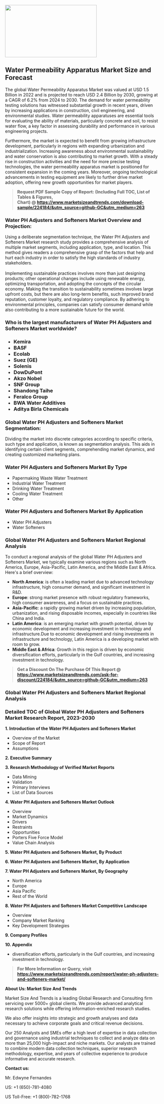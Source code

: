 <p><img class="alignnone size-medium wp-image-20088" src="https://ffe5etoiles.com/wp-content/uploads/2024/12/MST1-300x171.png" alt="" width="300" height="171" /></p><h2>Water Permeability Apparatus Market Size and Forecast</h2><p>The global Water Permeability Apparatus Market was valued at USD 1.5 Billion in 2022 and is projected to reach USD 2.4 Billion by 2030, growing at a CAGR of 6.2% from 2024 to 2030. The demand for water permeability testing solutions has witnessed substantial growth in recent years, driven by increasing applications in construction, civil engineering, and environmental studies. Water permeability apparatuses are essential tools for evaluating the ability of materials, particularly concrete and soil, to resist water flow, a key factor in assessing durability and performance in various engineering projects.</p><p>Furthermore, the market is expected to benefit from growing infrastructure development, particularly in regions with expanding urbanization and industrialization. Increasing awareness about environmental sustainability and water conservation is also contributing to market growth. With a steady rise in construction activities and the need for more precise testing technologies, the water permeability apparatus market is positioned for consistent expansion in the coming years. Moreover, ongoing technological advancements in testing equipment are likely to further drive market adoption, offering new growth opportunities for market players.</p></p><blockquote id="" class=""><strong>Request PDF Sample Copy of Report: (Including Full TOC, List of Tables &amp; Figures, Chart)&nbsp;@&nbsp;<strong><a href="https://www.marketsizeandtrends.com/download-sample/224184/&utm_source=github-GC&utm_medium=263" target="_blank">https://www.marketsizeandtrends.com/download-sample/224184/&utm_source=github-GC&utm_medium=263</a></strong></strong></blockquote><h3 id="" class="">Water PH Adjusters and Softeners Market&nbsp;Overview and Projection:</h3><p id="" class="">Using a deliberate segmentation technique, the Water PH Adjusters and Softeners Market research study provides a comprehensive analysis of multiple market segments, including application, type, and location. This method gives readers a comprehensive grasp of the factors that help and hurt each industry in order to satisfy the high standards of industry stakeholders. <br /> <br />Implementing sustainable practices involves more than just designing products; other operational changes include using renewable energy, optimizing transportation, and adopting the concepts of the circular economy. Making the transition to sustainability sometimes involves large upfront costs, but there are also long-term benefits, such improved brand reputation, customer loyalty, and regulatory compliance. By adhering to environmental principles, companies can satisfy consumer demand while also contributing to a more sustainable future for the world.</p><h3 id="" class="">Who is the largest manufacturers of&nbsp;Water PH Adjusters and Softeners Market worldwide?</h3><h3 class=""><p><ul><li>Kemira </li><li> BASF </li><li> Ecolab </li><li> Suez (GE) </li><li> Solenis </li><li> DowDuPont </li><li> Akzo Nobel </li><li> SNF Group </li><li> Shandong Taihe </li><li> Feralco Group </li><li> BWA Water Additives </li><li> Aditya Birla Chemicals</li></ul></p></h3><h3 id="" class="">Global&nbsp;Water PH Adjusters and Softeners Market Segmentation:</h3><p id="" class="">Dividing the market into discrete categories according to specific criteria, such type and application, is known as segmentation analysis. This aids in identifying certain client segments, comprehending market dynamics, and creating customized marketing plans.</p><h3 id="" class="">Water PH Adjusters and Softeners Market&nbsp;By Type</h3><p><p><ul><li>Papermaking Waste Water Treatment</li><li> Industrial Water Treatment</li><li> Drinking Water Treatment</li><li> Cooling Water Treatment</li><li> Other</p></li></ul></p></p><h3 id="" class="">Water PH Adjusters and Softeners Market&nbsp;By Application</h3><p class=""><p><ul><li>Water PH Adjusters</li><li> Water Softeners</li></ul></p></p><h3 id="" class="">Global Water PH Adjusters and Softeners Market Regional Analysis</h3><p id="" class="">To conduct a regional analysis of the global Water PH Adjusters and Softeners Market, we typically examine various regions such as North America, Europe, Asia-Pacific, Latin America, and the Middle East &amp; Africa. Here's a brief overview:</p><ul><li><strong>North America</strong>: is often a leading market due to advanced technology infrastructure, high consumer demand, and significant investment in R&amp;D.</li><li><strong>Europe</strong>: strong market presence with robust regulatory frameworks, high consumer awareness, and a focus on sustainable practices.</li><li><strong>Asia-Pacific</strong>: a rapidly growing market driven by increasing population, urbanization, and rising disposable incomes, especially in countries like China and India.</li><li><strong>Latin America</strong>: is an emerging market with growth potential, driven by economic development and increasing investment in technology and infrastructure.Due to economic development and rising investments in infrastructure and technology, Latin America is a developing market with room to grow.</li><li><strong>Middle East &amp; Africa</strong>: Growth in this region is driven by economic diversification efforts, particularly in the Gulf countries, and increasing investment in technology.</li></ul><blockquote id="" class=""><strong>Get a Discount On The Purchase Of This Report @ <strong><a href="https://www.marketsizeandtrends.com/ask-for-discount/224184/&utm_source=github-GC&utm_medium=263" target="_blank">https://www.marketsizeandtrends.com/ask-for-discount/224184/&utm_source=github-GC&utm_medium=263</a></strong></strong></blockquote><h3 id="" class="">Global Water PH Adjusters and Softeners Market Regional Analysis</h3><h3 id="" class="">Detailed TOC of Global Water PH Adjusters and Softeners Market Research Report, 2023-2030</h3><p id="" class=""><strong>1. Introduction of the Water PH Adjusters and Softeners Market</strong></p><ul><li>Overview of the Market</li><li>Scope of Report</li><li>Assumptions</li></ul><p id="" class=""><strong>2. Executive Summary</strong></p><p id="" class=""><strong>3. Research Methodology of Verified Market Reports</strong></p><ul><li>Data Mining</li><li>Validation</li><li>Primary Interviews</li><li>List of Data Sources</li></ul><p id="" class=""><strong>4. Water PH Adjusters and Softeners Market Outlook</strong></p><ul><li>Overview</li><li>Market Dynamics</li><li>Drivers</li><li>Restraints</li><li>Opportunities</li><li>Porters Five Force Model</li><li>Value Chain Analysis</li></ul><p id="" class=""><strong>5. Water PH Adjusters and Softeners Market, By Product</strong></p><p id="" class=""><strong>6. Water PH Adjusters and Softeners Market, By Application</strong></p><p id="" class=""><strong>7. Water PH Adjusters and Softeners Market, By Geography</strong></p><ul><li>North America</li><li>Europe</li><li>Asia Pacific</li><li>Rest of the World</li></ul><p id="" class=""><strong>8. Water PH Adjusters and Softeners Market Competitive Landscape</strong></p><ul><li>Overview</li><li>Company Market Ranking</li><li>Key Development Strategies</li></ul><p id="" class=""><strong>9. Company Profiles</strong></p><p id="" class=""><strong>10. Appendix</strong></p><ul><li>diversification efforts, particularly in the Gulf countries, and increasing investment in technology.</li></ul><blockquote id="" class=""><strong>For More Information or Query, visit <strong><strong><a href="https://www.marketsizeandtrends.com/report/water-ph-adjusters-and-softeners-market/" target="_blank">https://www.marketsizeandtrends.com/report/water-ph-adjusters-and-softeners-market/</a></strong></strong></strong></blockquote><p id="" class=""><strong>About Us: Market Size And Trends</strong></p><p id="" class="">Market Size And Trends is a leading Global Research and Consulting firm servicing over 5000+ global clients. We provide advanced analytical research solutions while offering information-enriched research studies.</p><p id="" class="">We also offer insights into strategic and growth analyses and data necessary to achieve corporate goals and critical revenue decisions.</p><p id="" class="">Our 250 Analysts and SMEs offer a high level of expertise in data collection and governance using industrial techniques to collect and analyze data on more than 25,000 high-impact and niche markets. Our analysts are trained to combine modern data collection techniques, superior research methodology, expertise, and years of collective experience to produce informative and accurate research.</p><p id="" class=""><strong>Contact us:</strong></p><p id="" class="">Mr. Edwyne Fernandes</p><p id="" class="">US: +1 (650)-781-4080</p><p id="" class="">US Toll-Free: +1 (800)-782-1768</p>
